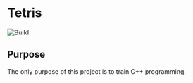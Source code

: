 # Tetris
![Build](https://github.com/kecajjo/pseudo_tetris/actions/workflows/<build_env.yaml/badge.svg)



## Purpose

The only purpose of this project is to train C++ programming.